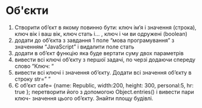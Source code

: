 # Об'єкти
1. Створити об’єкт в якому повинно бути: ключ ім’я і значення (строка), ключ вік і ваш вік, ключ стать і… , ключ і чи ви одружені (boolean)
2. додати до об’єкта з завдання 1 поле “мова програмування” з значенням “JavaScript” і видалити поле стать
3. додати в об’єкт функцію яка буде вертати суму двох параметрів
4. вивести всі ключі об’єкту з першої задачі, по черзі додаючи спереду слово “Ключ: “
5. вивести всі ключі і значення об’єкту. Додати всі значення об’єкту в строку str=” ”
6. Є об’єкт cafe= {name: Republic, width:200, height: 300, personal:5, hr: true }; перетворити його з допомогою Object.entries()  і вивести пари ключ- значення цього об’єкту. Знайти площу будівлі.
	
